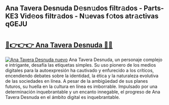 ## Ana Tavera Desnuda D𝚎sn𝚞dos filtr𝚊dos - Parts-KE3 Vid𝚎os filtr𝚊dos - N𝚞evas f𝚘tos atr𝚊ctivas qGEJU

# <h2><a href="http://mb3pezw.tromn.icu/?c=Ana+Tavera+Desnuda">🔗👉👉👉 Ana Tavera Desnuda 🔗🔗</a></h2>

[![Ana Tavera Desnuda nuevo](https://i.imgur.com/pEAQMta.gif)](http://mb3pezw.tromn.icu/?c=Ana+Tavera+Desnuda)
Ana Tavera Desnuda, un personaje complejo e intrigante, desafía las etiquetas simples. Su uso pionero de los medios digitales para la autoexpresión ha cautivado y enfurecido a los críticos, encendiendo debates sobre la identidad, la ética y la naturaleza evolutiva de las sociedades en línea. A pesar de la ambigüedad de sus planes futuros, su huella en la cultura en línea es imborrable. Impulsado por una determinación inquebrantable y un encanto innegable, el progreso de Ana Tavera Desnuda en el ámbito digital es inquebrantable.
